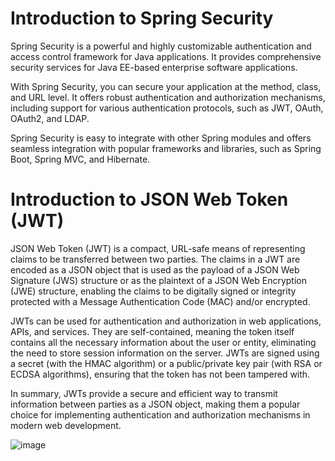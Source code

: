 <h1>Introduction to Spring Security</h1>

Spring Security is a powerful and highly customizable authentication and access control framework for Java applications. It provides comprehensive security services for Java EE-based enterprise software applications.

With Spring Security, you can secure your application at the method, class, and URL level. It offers robust authentication and authorization mechanisms, including support for various authentication protocols, such as JWT, OAuth, OAuth2, and LDAP.

Spring Security is easy to integrate with other Spring modules and offers seamless integration with popular frameworks and libraries, such as Spring Boot, Spring MVC, and Hibernate.

<h1>Introduction to JSON Web Token (JWT)</h1>

JSON Web Token (JWT) is a compact, URL-safe means of representing claims to be transferred between two parties. The claims in a JWT are encoded as a JSON object that is used as the payload of a JSON Web Signature (JWS) structure or as the plaintext of a JSON Web Encryption (JWE) structure, enabling the claims to be digitally signed or integrity protected with a Message Authentication Code (MAC) and/or encrypted.

JWTs can be used for authentication and authorization in web applications, APIs, and services. They are self-contained, meaning the token itself contains all the necessary information about the user or entity, eliminating the need to store session information on the server. JWTs are signed using a secret (with the HMAC algorithm) or a public/private key pair (with RSA or ECDSA algorithms), ensuring that the token has not been tampered with.

In summary, JWTs provide a secure and efficient way to transmit information between parties as a JSON object, making them a popular choice for implementing authentication and authorization mechanisms in modern web development.

![image](https://github.com/berke-grl/Spring-Security-JWT-/assets/58724259/9fae6147-b540-4f35-960d-7dede686bec1)


